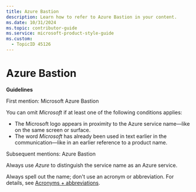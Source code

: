 ```yaml
---
title: Azure Bastion
description: Learn how to refer to Azure Bastion in your content.
ms.date: 10/31/2024
ms.topic: contributor-guide
ms.service: microsoft-product-style-guide
ms.custom:
  - TopicID 45126
---
```



# Azure Bastion

**Guidelines**

First mention: Microsoft Azure Bastion

You can omit *Microsoft* if at least one of the following conditions applies:

- The Microsoft logo appears in proximity to the Azure service name—like on the same screen or surface.
- The word *Microsoft* has already been used in text earlier in the communication—like in an earlier reference to a product name.

Subsequent mentions: Azure Bastion

Always use *Azure* to distinguish the service name as an Azure service.

Always spell out the name; don't use an acronym or abbreviation. For details, see [Acronyms + abbreviations](~\acronyms-and-abbreviations.md).

